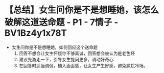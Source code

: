 # 【总结】女生问你是不是想睡她，该怎么破解这道送命题 - P1 - 7情子 - BV1Bz4y1x78T

-   女生问你是不是想睡她，如何回应这个送命题
    1.  回答不想会让女生怀疑你不够真诚，回答想会被认为是老色坯
    2.  建议先游走一下，引导女生提问更多，调动好奇心
    3.  在回答时适当调侃，植入画面感，让女生产生好感，避免尴尬冷场。